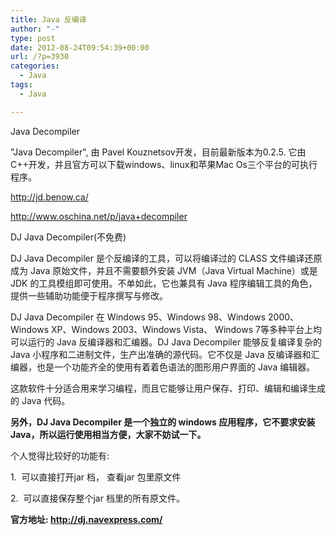 ```yaml
---
title: Java 反编译
author: "-"
type: post
date: 2012-08-24T09:54:39+00:00
url: /?p=3930
categories:
  - Java
tags:
  - Java

---
```

Java Decompiler

"Java Decompiler", 由 Pavel Kouznetsov开发，目前最新版本为0.2.5. 它由 C++开发，并且官方可以下载windows、linux和苹果Mac Os三个平台的可执行程序。

http://jd.benow.ca/

http://www.oschina.net/p/java+decompiler

DJ Java Decompiler(不免费)

DJ Java Decompiler 是个反编译的工具，可以将编译过的 CLASS 文件编译还原成为 Java 原始文件，并且不需要额外安装 JVM（Java Virtual Machine）或是JDK 的工具模组即可使用。不单如此，它也兼具有 Java 程序编辑工具的角色，提供一些辅助功能便于程序撰写与修改。

DJ Java Decompiler 在 Windows 95、Windows 98、Windows 2000、Windows XP、Windows 2003、Windows Vista、 Windows 7等多种平台上均可以运行的 Java 反编译器和汇编器。DJ Java Decompiler 能够反复编译复杂的 Java 小程序和二进制文件，生产出准确的源代码。它不仅是 Java 反编译器和汇编器，也是一个功能齐全的使用有着着色语法的图形用户界面的 Java 编辑器。

这款软件十分适合用来学习编程，而且它能够让用户保存、打印、编辑和编译生成的 Java 代码。

**另外，DJ Java Decompiler 是一个独立的 windows 应用程序，它不要求安装Java，所以运行使用相当方便，大家不妨试一下。**

个人觉得比较好的功能有: 

1.  可以直接打开jar 档， 查看jar 包里原文件

2.  可以直接保存整个jar 档里的所有原文件。

**官方地址:  http://dj.navexpress.com/**